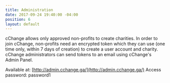 ```yaml
---
title: Administration
date: 2017-09-24 19:40:00 -04:00
position: 6
layout: default
---
```


cChange allows only approved non-profits to create charities. In order to join cChange, non-profits need an encrypted token which they can use (one time only, within 7 days of creation) to create a user account and charity. cChange administrators can send tokens to an email using cChange's Admin Panel.

Available at: [http://admin.cchange.ga/](http://admin.cchange.ga/)
Access password: password1